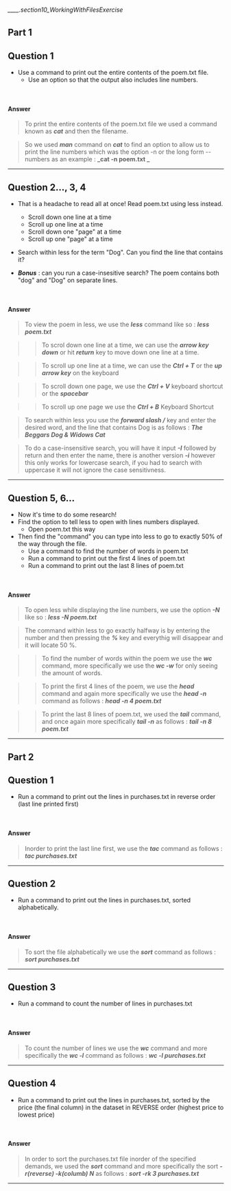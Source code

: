 ###### ____.section10_WorkingWithFilesExercise

## Part 1
## Question 1

* Use a command to print out the entire contents of the poem.txt file. 
    * Use an option so that the output also includes line numbers.

<br>

#### Answer

> To print the entire contents of the poem.txt file we used a command known as **_cat_** and then the filename.

> So we used **_man_** command on **_cat_** to find an option to allow us to print the line numbers which was the option -n or the long form --numbers as an example : **_cat -n poem.txt _**

---

## Question 2..., 3, 4

* That is a headache to read all at once! Read poem.txt using less instead. 
    * Scroll down one line at a time
    * Scroll up one line at a time
    * Scroll down one "page" at a time
    * Scroll up one "page" at a time
* Search within less for the term "Dog".  Can you find the line that contains it?

* **_Bonus_** : can you run a case-insesitive search?  The poem contains both "dog" and "Dog" on separate lines.

<br>

#### Answer

> To view the poem in less, we use the **_less_** command like so : **_less poem.txt_**

>> To scrol down one line at a time, we can use the **_arrow key down_** or hit **_return_** key to move down one line at a time.

>> To scroll up one line at a time, we can use the **_Ctrl + T_** or the **_up arrow key_** on the keyboard

>> To scroll down one page, we use the **_Ctrl + V_** keyboard shortcut or the **_spacebar_**

>> To scroll up one page we use the **_Ctrl + B_** Keyboard Shortcut

> To search within less you use the **_forward  slash /_** key and enter the desired word, and the line that contains Dog is as follows : **_The Beggars Dog & Widows Cat_**

> To do a case-insensitive search, you will have it input **_-I_** followed by return and then enter the name, there is another version **_-i_** however this only works for lowercase search, if you had to search with uppercase it will not ignore the case sensitivness.

---

## Question 5, 6...

* Now it's time to do some research! 
* Find the option to tell less to open with lines numbers displayed. 
    * Open poem.txt this way
* Then find the "command" you can type into less to go to exactly 50% of the way through the file.
    * Use a command to find the number of words in poem.txt
    * Run a command to print out the first 4 lines of poem.txt
    * Run a command to print out the last 8 lines of poem.txt

<br>

#### Answer

> To open less while displaying the line numbers, we use the option **_-N_** like so : **_less -N poem.txt_**

> The command within less to go exactly halfway is by entering the number and then pressing the **_%_** key and everythig will disappear and it will locate 50 %.

>> To find the number of words within the poem we use the **_wc_** command, more specifically we use the **_wc -w_** for only seeing the amount of words.

>> To print the first 4 lines of the poem, we use the **_head_** command and again more specifically we use the **_head -n_** command as follows : **_head -n 4 poem.txt_** 

>> To print the last 8 lines of poem.txt, we used the **_tail_** command, and once again more specifically **_tail -n_** as follows : **_tail -n 8 poem.txt_**

---

## Part 2
## Question 1

* Run a command to print out the lines in purchases.txt in reverse order (last line printed first)

<br>

#### Answer

> Inorder to print the last line first, we use the **_tac_** command as follows : **_tac purchases.txt_**

---

## Question 2

* Run a command to print out the lines in purchases.txt, sorted alphabetically.

<br>

#### Answer

> To sort the file alphabetically we use the **_sort_** command as follows : **_sort purchases.txt_**

---

## Question 3

* Run a command to count the number of lines in purchases.txt

<br>

#### Answer

> To count the number of lines we use the **_wc_** command and more specifically the **_wc -l_** command as follows : **_wc -l purchases.txt_**

---

## Question 4

* Run a command to print out the lines in purchases.txt, sorted by the price (the final column) in the dataset in REVERSE order (highest price to lowest price)

<br>

#### Answer

> In order to sort the purchases.txt file inorder of the specified demands, we used the **_sort_** command and more specifically the sort **_-r(reverse) -k(columb) N_** as follows : **_sort -rk 3 purchases.txt_**

---